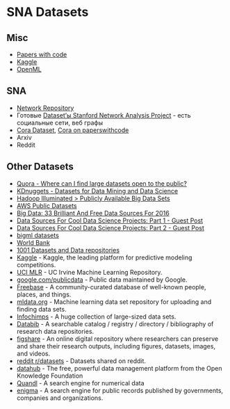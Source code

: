 # SNA Datasets

## Misc
* [Papers with code](https://paperswithcode.com/datasets)
* [Kaggle](https://www.kaggle.com/search?q=reddit+in%3Adatasets)
* [OpenML](https://www.openml.org/)

## SNA
* [Network Repository](https://networkrepository.com/)
* Готовые [Dataset’ы Stanford Network Analysis Project](https://snap.stanford.edu/data/) - есть социальные сети, веб графы
* [Cora Dataset](https://sites.google.com/site/semanticbasedregularization/home/software/experiments_on_cora), [Cora on paperswithcode](https://paperswithcode.com/dataset/cora)
* Arxiv
* Reddit

## Other Datasets
- [Quora - Where can I find large datasets open to the public?](https://www.quora.com/Where-can-I-find-large-datasets-open-to-the-public)
- [KDnuggets - Datasets for Data Mining and Data Science](https://www.kdnuggets.com/datasets/index.html)
- [Hadoop Illuminated > Publicly Available Big Data Sets](https://hadoopilluminated.com/hadoop_illuminated/Public_Bigdata_Sets.html)
- [AWS Public Datasets](https://aws.amazon.com/public-data-sets/)
- [Big Data: 33 Brilliant And Free Data Sources For 2016](https://www.forbes.com/sites/bernardmarr/2016/02/12/big-data-35-brilliant-and-free-data-sources-for-2016/?sh=24585f7db54d)
- [Data Sources For Cool Data Science Projects: Part 1 - Guest Post](https://ryanswanstrom.com/2014/10/17/data-sources-for-cool-data-science-projects-part-1-guest-post/)
- [Data Sources For Cool Data Science Projects: Part 2 - Guest Post](https://ryanswanstrom.com/2014/10/17/data-sources-for-cool-data-science-projects-part-2-guest-post/)
- [bigml datasets](https://blog.bigml.com/list-of-public-data-sources-fit-for-machine-learning/)
- [World Bank](https://data.worldbank.org/)
- [1001 Datasets and Data repositories](https://dreamtolearn.com/ryan/1001_datasets)
- [Kaggle](https://www.kaggle.com/competitions) - Kaggle, the leading platform for predictive modeling competitions.
- [UCI MLR](http://archive.ics.uci.edu/ml/) - UC Irvine Machine Learning Repository.
- [google.com/publicdata](http://www.google.com/publicdata/directory) - Public data maintained by Google.
- [Freebase](http://www.freebase.com/) - A community-curated database of well-known people, places, and things.
- [mldata.org](http://mldata.org/) - Machine learning data set repository for uploading and finding data sets.
- [Infochimps](http://www.infochimps.com/datasets) - A huge collection of large-sized data sets.
- [Databib](http://databib.org/) - A searchable catalog / registry / directory / bibliography of research data repositories.
- [figshare](http://figshare.com/) - An online digital repository where researchers can preserve and share their research outputs, including figures, datasets, images, and videos.
- [reddit r/datasets](http://www.reddit.com/r/datasets) - Datasets shared on reddit.
- [datahub](http://datahub.io/) - The free, powerful data management platform from the Open Knowledge Foundation
- [Quandl](http://www.quandl.com/) - A search engine for numerical data
- [enigma](http://enigma.io/) - A search engine for public records published by governments, companies and organizations.